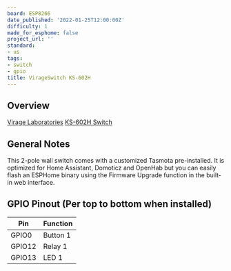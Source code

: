 ```yaml
---
board: ESP8266
date_published: '2022-01-25T12:00:00Z'
difficulty: 1
made_for_esphome: false
project_url: ''
standard:
- us
tags:
- switch
- gpio
title: VirageSwitch KS-602H
---
```


## Overview

[Virage Laboratories](https://www.viragelabs.com)
[KS-602H Switch](https://www.viragelabs.com/product/virageswitch/)

## General Notes

This 2-pole wall switch comes with a customized Tasmota pre-installed. It is optimized for Home Assistant, Domoticz and OpenHab but you can easily flash an ESPHome binary using the Firmware Upgrade function in the built-in web interface.

## GPIO Pinout (Per top to bottom when installed)

| Pin    | Function |
| ------ | -------- |
| GPIO0  | Button 1 |
| GPIO12 | Relay 1  |
| GPIO13 | LED 1    |